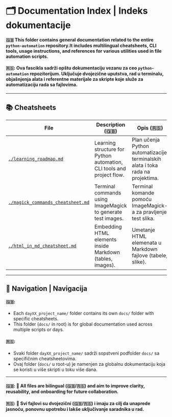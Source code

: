 # 🗂️ Documentation Index | Indeks dokumentacije

#### 🇬🇧 This folder contains general documentation related to the entire `python-automation` repository.It includes multilingual cheatsheets, CLI tools, usage instructions, and references for various utilities used in file automation scripts.

#### 🇷🇸: Ova fascikla sadrži opštu dokumentaciju vezanu za ceo `python-automation` repozitorijum. Uključuje dvojezične uputstva, rad u terminalu, objašnjenja alata i referentne materijale za skripte koje služe za automatizaciju rada sa fajlovima.

---

## 📚 Cheatsheets

| File | Description (🇬🇧) | Opis (🇷🇸) |
|------|------------------|-----------|
| [`./learning_roadmap.md`](learning_roadmap.md) | Learning structure for Python automation, CLI tools and project flow. | Plan učenja Python automatizacije, terminalskih alata i toka rada na projektima. |
| [`./magick_commands_cheatsheet.md`](magick_commands_cheatsheet.md) | Terminal commands using ImageMagick to generate test images. | Terminal komande pomoću ImageMagick-a za pravljenje test slika. |
| [`./html_in_md_cheatsheet.md`](html_in_md_cheatsheet.md) | Embedding HTML elements inside Markdown (tables, images). | Umetanje HTML elemenata u Markdown fajlove (tabele, slike). |

---

## 🧭 Navigation | Navigacija

#### 🇬🇧:
- Each `dayXX_project_name/` folder contains its own `docs/` folder with specific cheatsheets.
- This folder (`docs/` in root) is for global documentation used across multiple scripts or days.
#### 🇷🇸:
- Svaki folder `dayXX_project_name/` sadrži sopstveni podfolder `docs/` sa specifičnim cheatsheetovima.
- Ovaj folder (`docs/` u root-u) je namenjen za globalnu dokumentaciju koja se koristi u više skripti u toku više dana.
---

#### 🇬🇧: 📌 All files are bilingual (🇬🇧/🇷🇸) and aim to improve clarity, reusability, and onboarding for future collaboration.

#### 🇷🇸: 📌 Svi fajlovi su dvojezični (🇬🇧/🇷🇸) i imaju za cilj da unaprede jasnoću, ponovnu upotrebu i lakše uključivanje saradnika u rad.

